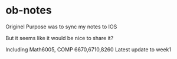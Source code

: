 # ob-notes
Originel Purpose was to sync my notes to IOS

But it seems like it would be nice to share it?

Including Math6005, COMP 6670,6710,8260
Latest update to week1

